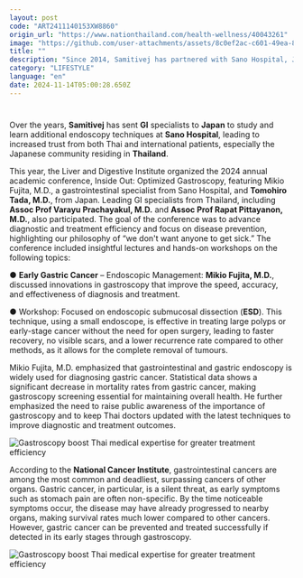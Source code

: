 ```yaml
---
layout: post
code: "ART2411140153XW8860"
origin_url: "https://www.nationthailand.com/health-wellness/40043261"
image: "https://github.com/user-attachments/assets/8c0ef2ac-c601-49ea-833b-a45a82a42ea9"
title: ""
description: "Since 2014, Samitivej has partnered with Sano Hospital, Japan’s leading private hospital specializing in advanced diagnosis and therapeutics via gastrointestinal (GI) endoscopy, to improve the efficacy of diagnosis, treatment and care for patients with gastrointestinal disorders."
category: "LIFESTYLE"
language: "en"
date: 2024-11-14T05:00:28.650Z
---
```


# 









Over the years, **Samitivej** has sent **GI** specialists to **Japan** to study and learn additional endoscopy techniques at **Sano Hospital**, leading to increased trust from both Thai and international patients, especially the Japanese community residing in **Thailand**.

This year, the Liver and Digestive Institute organized the 2024 annual academic conference, Inside Out: Optimized Gastroscopy, featuring Mikio Fujita, M.D., a gastrointestinal specialist from Sano Hospital, and **Tomohiro Tada, M.D.**, from Japan. Leading GI specialists from Thailand, including **Assoc Prof Varayu Prachayakul, M.D.** and **Assoc Prof Rapat Pittayanon, M.D.**, also participated. The goal of the conference was to advance diagnostic and treatment efficiency and focus on disease prevention, highlighting our philosophy of “we don't want anyone to get sick.” The conference included insightful lectures and hands-on workshops on the following topics:

● **Early Gastric Cancer** – Endoscopic Management: **Mikio Fujita, M.D.**, discussed innovations in gastroscopy that improve the speed, accuracy, and effectiveness of diagnosis and treatment.

● Workshop: Focused on endoscopic submucosal dissection (**ESD**). This technique, using a small endoscope, is effective in treating large polyps or early-stage cancer without the need for open surgery, leading to faster recovery, no visible scars, and a lower recurrence rate compared to other methods, as it allows for the complete removal of tumours.

Mikio Fujita, M.D. emphasized that gastrointestinal and gastric endoscopy is widely used for diagnosing gastric cancer. Statistical data shows a significant decrease in mortality rates from gastric cancer, making gastroscopy screening essential for maintaining overall health. He further emphasized the need to raise public awareness of the importance of gastroscopy and to keep Thai doctors updated with the latest techniques to improve diagnostic and treatment outcomes.

  ![Gastroscopy boost Thai medical expertise for greater treatment efficiency](https://github.com/user-attachments/assets/87ff5be9-1564-4e9a-bbfd-fbc3ae1f0864)

According to the **National Cancer Institute**, gastrointestinal cancers are among the most common and deadliest, surpassing cancers of other organs. Gastric cancer, in particular, is a silent threat, as early symptoms such as stomach pain are often non-specific. By the time noticeable symptoms occur, the disease may have already progressed to nearby organs, making survival rates much lower compared to other cancers. However, gastric cancer can be prevented and treated successfully if detected in its early stages through gastroscopy.

  ![Gastroscopy boost Thai medical expertise for greater treatment efficiency](https://github.com/user-attachments/assets/bb042073-1e55-4734-a6ef-5b74ca77e6ad)
